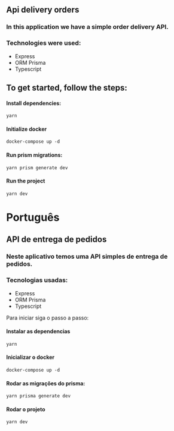 ## Api delivery orders
### In this application we have a simple order delivery API.

### Technologies were used:

* Express
* ORM Prisma
* Typescript

## To get started, follow the steps:

#### Install dependencies:
```yarn```

#### Initialize docker
```docker-compose up -d```

#### Run prism migrations:
```yarn prism generate dev```

#### Run the project
```yarn dev```

# Português

## API de entrega de pedidos

### Neste aplicativo temos uma API simples de entrega de pedidos.

### Tecnologias usadas:

* Express
* ORM Prisma
* Typescript

Para iniciar siga o passo a passo:

#### Instalar as dependencias
```yarn```

#### Inicializar o docker
```docker-compose up -d```

#### Rodar as migrações do prisma:
```yarn prisma generate dev```

#### Rodar o projeto
```yarn dev```
